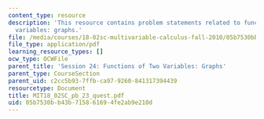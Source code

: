 ```yaml
---
content_type: resource
description: 'This resource contains problem statements related to functions of two
  variables: graphs.'
file: /media/courses/18-02sc-multivariable-calculus-fall-2010/05b7530bb43b715861694fe2ab9e210d_MIT18_02SC_pb_23_quest.pdf
file_type: application/pdf
learning_resource_types: []
ocw_type: OCWFile
parent_title: 'Session 24: Functions of Two Variables: Graphs'
parent_type: CourseSection
parent_uid: c2cc5b93-7ffb-ca97-9260-841317394439
resourcetype: Document
title: MIT18_02SC_pb_23_quest.pdf
uid: 05b7530b-b43b-7158-6169-4fe2ab9e210d
---
```

